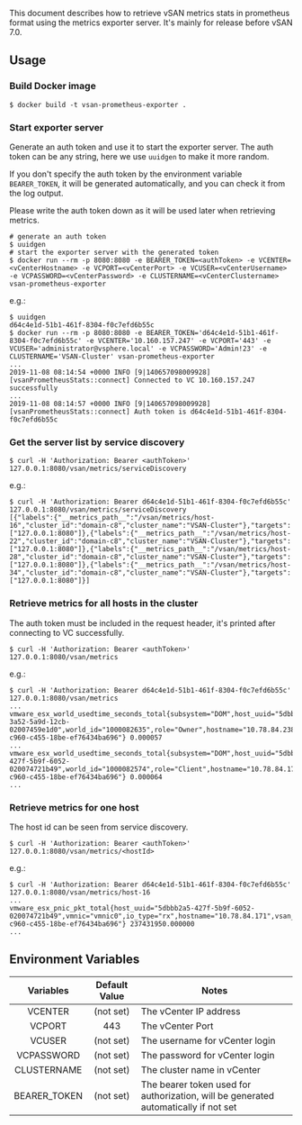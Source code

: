 This document describes how to retrieve vSAN metrics stats in prometheus format using the metrics exporter server. It's mainly for release before vSAN 7.0.

## Usage
### Build Docker image
    $ docker build -t vsan-prometheus-exporter .

### Start exporter server
Generate an auth token and use it to start the exporter server. The auth token can be any string, here we use `uuidgen` to make it more random.

If you don't specify the auth token by the environment variable `BEARER_TOKEN`, it will be generated automatically, and you can check it from the log output.

Please write the auth token down as it will be used later when retrieving metrics.

    # generate an auth token
    $ uuidgen
    # start the exporter server with the generated token
    $ docker run --rm -p 8080:8080 -e BEARER_TOKEN=<authToken> -e VCENTER=<vCenterHostname> -e VCPORT=<vCenterPort> -e VCUSER=<vCenterUsername> -e VCPASSWORD=<vCenterPassword> -e CLUSTERNAME=<vCenterClustername> vsan-prometheus-exporter

e.g.:

    $ uuidgen
    d64c4e1d-51b1-461f-8304-f0c7efd6b55c
    $ docker run --rm -p 8080:8080 -e BEARER_TOKEN='d64c4e1d-51b1-461f-8304-f0c7efd6b55c' -e VCENTER='10.160.157.247' -e VCPORT='443' -e VCUSER='administrator@vsphere.local' -e VCPASSWORD='Admin!23' -e CLUSTERNAME='VSAN-Cluster' vsan-prometheus-exporter
    ...
    2019-11-08 08:14:54 +0000 INFO [9|140657098009928] [vsanPrometheusStats::connect] Connected to VC 10.160.157.247 successfully
    ...
    2019-11-08 08:14:57 +0000 INFO [9|140657098009928] [vsanPrometheusStats::connect] Auth token is d64c4e1d-51b1-461f-8304-f0c7efd6b55c

### Get the server list by service discovery
    $ curl -H 'Authorization: Bearer <authToken>' 127.0.0.1:8080/vsan/metrics/serviceDiscovery

e.g.:

    $ curl -H 'Authorization: Bearer d64c4e1d-51b1-461f-8304-f0c7efd6b55c' 127.0.0.1:8080/vsan/metrics/serviceDiscovery
    [{"labels":{"__metrics_path__":"/vsan/metrics/host-16","cluster_id":"domain-c8","cluster_name":"VSAN-Cluster"},"targets":["127.0.0.1:8080"]},{"labels":{"__metrics_path__":"/vsan/metrics/host-22","cluster_id":"domain-c8","cluster_name":"VSAN-Cluster"},"targets":["127.0.0.1:8080"]},{"labels":{"__metrics_path__":"/vsan/metrics/host-28","cluster_id":"domain-c8","cluster_name":"VSAN-Cluster"},"targets":["127.0.0.1:8080"]},{"labels":{"__metrics_path__":"/vsan/metrics/host-34","cluster_id":"domain-c8","cluster_name":"VSAN-Cluster"},"targets":["127.0.0.1:8080"]}]

### Retrieve metrics for all hosts in the cluster
The auth token must be included in the request header, it's printed after connecting to VC successfully.

    $ curl -H 'Authorization: Bearer <authToken>' 127.0.0.1:8080/vsan/metrics

e.g.:

    $ curl -H 'Authorization: Bearer d64c4e1d-51b1-461f-8304-f0c7efd6b55c' 127.0.0.1:8080/vsan/metrics
    ...
    vmware_esx_world_usedtime_seconds_total{subsystem="DOM",host_uuid="5dbbb2a5-3a52-5a9d-12cb-02007459e1d0",world_id="1000082635",role="Owner",hostname="10.78.84.238",vsan_cluster_uuid="52f0245d-c960-c455-18be-ef76434ba696"} 0.000057
    ...
    vmware_esx_world_usedtime_seconds_total{subsystem="DOM",host_uuid="5dbbb2a5-427f-5b9f-6052-020074721b49",world_id="1000082574",role="Client",hostname="10.78.84.171",vsan_cluster_uuid="52f0245d-c960-c455-18be-ef76434ba696"} 0.000064
    ...

### Retrieve metrics for one host
The host id can be seen from service discovery.

    $ curl -H 'Authorization: Bearer <authToken>' 127.0.0.1:8080/vsan/metrics/<hostId>

e.g.:

    $ curl -H 'Authorization: Bearer d64c4e1d-51b1-461f-8304-f0c7efd6b55c' 127.0.0.1:8080/vsan/metrics/host-16
    ...
    vmware_esx_pnic_pkt_total{host_uuid="5dbbb2a5-427f-5b9f-6052-020074721b49",vmnic="vmnic0",io_type="rx",hostname="10.78.84.171",vsan_cluster_uuid="52f0245d-c960-c455-18be-ef76434ba696"} 237431950.000000
    ...

## Environment Variables
| Variables | Default Value | Notes |
|:---:|:---:|---|
| VCENTER      | (not set) | The vCenter IP address         |
| VCPORT       |    443    | The vCenter Port               |
| VCUSER       | (not set) | The username for vCenter login |
| VCPASSWORD   | (not set) | The password for vCenter login |
| CLUSTERNAME  | (not set) | The cluster name in vCenter    |
| BEARER_TOKEN | (not set) | The bearer token used for authorization, will be generated automatically if not set |
